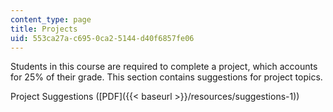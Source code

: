 ```yaml
---
content_type: page
title: Projects
uid: 553ca27a-c695-0ca2-5144-d40f6857fe06
---
```


Students in this course are required to complete a project, which accounts for 25% of their grade. This section contains suggestions for project topics.

Project Suggestions ([PDF]({{< baseurl >}}/resources/suggestions-1))